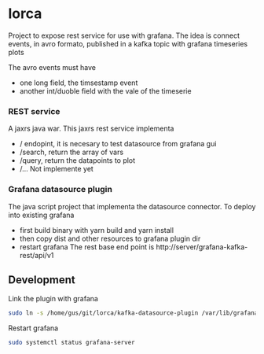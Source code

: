 # lorca

Project to expose rest service for use with grafana. 
The idea is connect events, in avro formato, published in a kafka topic with grafana timeseries plots

The avro events must have 
 * one long field, the timsestamp event
 * another int/duoble field with the vale of the timeserie

### REST service
A jaxrs java war. This jaxrs rest service implementa

 * / endopint, it is necesary to test datasource from grafana gui
 * /search, return the array of vars
 * /query, return the datapoints to plot
 * /... Not implemente yet

### Grafana datasource plugin

The java script project that implementa the datasource connector. To deploy into existing grafana
 * first build binary with yarn build and yarn install
 * then copy dist and other resources to grafana plugin dir
 * restart grafana
The rest base end point is http://server/grafana-kafka-rest/api/v1

## Development

Link the plugin with grafana

```bash
sudo ln -s /home/gus/git/lorca/kafka-datasource-plugin /var/lib/grafana/plugins/kafka-datasource-plugin
```

Restart grafana
```bash
sudo systemctl status grafana-server
```
